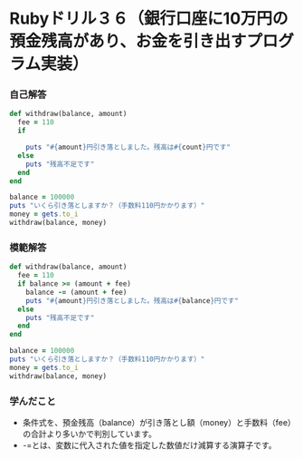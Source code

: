 # Rubyドリル３６（銀行口座に10万円の預金残高があり、お金を引き出すプログラム実装）
### 自己解答
```ruby
def withdraw(balance, amount)
  fee = 110
  if 

    puts "#{amount}円引き落としました。残高は#{count}円です"
  else
    puts "残高不足です"
  end
end

balance = 100000
puts "いくら引き落としますか？（手数料110円かかります）"
money = gets.to_i
withdraw(balance, money)
```

### 模範解答
```ruby
def withdraw(balance, amount)
  fee = 110
  if balance >= (amount + fee)
    balance -= (amount + fee)
    puts "#{amount}円引き落としました。残高は#{balance}円です"
  else
    puts "残高不足です"
  end
end

balance = 100000
puts "いくら引き落としますか？（手数料110円かかります）"
money = gets.to_i
withdraw(balance, money)
```

### 学んだこと
- 条件式を、預金残高（balance）が引き落とし額（money）と手数料（fee）の合計より多いかで判別しています。
- -=とは、変数に代入された値を指定した数値だけ減算する演算子です。
